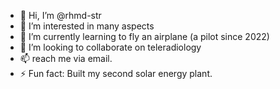 - 👋 Hi, I’m @rhmd-str
- 👀 I’m interested in many aspects
- 🌱 I’m currently learning to fly an airplane (a pilot since 2022)
- 💞️ I’m looking to collaborate on teleradiology
- 📫 reach me via email.
- ⚡ Fun fact: Built my second solar energy plant.

<!---
rhmd-str/rhmd-str is a ✨ special ✨ repository because its `README.md` (this file) appears on your GitHub profile.
You can click the Preview link to take a look at your changes.
--->
